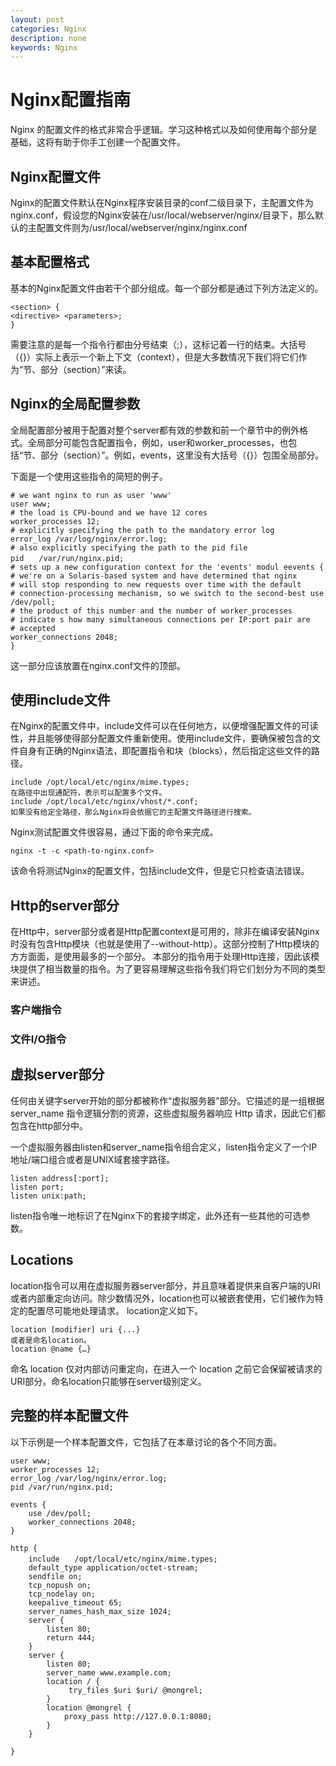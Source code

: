 ```yaml
---
layout: post
categories: Nginx
description: none
keywords: Nginx
---
```

# Nginx配置指南
Nginx 的配置文件的格式非常合乎逻辑。学习这种格式以及如何使用每个部分是基础，这将有助于你手工创建一个配置文件。

## Nginx配置文件
Nginx的配置文件默认在Nginx程序安装目录的conf二级目录下，主配置文件为nginx.conf，假设您的Nginx安装在/usr/local/webserver/nginx/目录下，那么默认的主配置文件则为/usr/local/webserver/nginx/nginx.conf

## 基本配置格式
基本的Nginx配置文件由若干个部分组成。每一个部分都是通过下列方法定义的。
```
<section> {
<directive> <parameters>;
}
```
需要注意的是每一个指令行都由分号结束（;），这标记着一行的结束。大括号（{}）实际上表示一个新上下文（context），但是大多数情况下我们将它们作为“节、部分（section）”来读。

## Nginx的全局配置参数
全局配置部分被用于配置对整个server都有效的参数和前一个章节中的例外格式。全局部分可能包含配置指令，例如，user和worker_processes，也包括“节、部分（section）”。例如，events，这里没有大括号（{}）包围全局部分。

下面是一个使用这些指令的简短的例子。
```
# we want nginx to run as user 'www'
user www;
# the load is CPU-bound and we have 12 cores
worker_processes 12;
# explicitly specifying the path to the mandatory error log
error_log /var/log/nginx/error.log;
# also explicitly specifying the path to the pid file
pid　　/var/run/nginx.pid;
# sets up a new configuration context for the 'events' modul eevents {
# we're on a Solaris-based system and have determined that nginx
# will stop responding to new requests over time with the default
# connection-processing mechanism, so we switch to the second-best use /dev/poll;
# the product of this number and the number of worker_processes
# indicate s how many simultaneous connections per IP:port pair are
# accepted
worker_connections 2048;
}
```
这一部分应该放置在nginx.conf文件的顶部。

## 使用include文件
在Nginx的配置文件中，include文件可以在任何地方，以便增强配置文件的可读性，并且能够使得部分配置文件重新使用。使用include文件，要确保被包含的文件自身有正确的Nginx语法，即配置指令和块（blocks），然后指定这些文件的路径。
```
include /opt/local/etc/nginx/mime.types;
在路径中出现通配符，表示可以配置多个文件。
include /opt/local/etc/nginx/vhost/*.conf;
如果没有给定全路径，那么Nginx将会依据它的主配置文件路径进行搜索。
```
Nginx测试配置文件很容易，通过下面的命令来完成。
```
nginx -t -c <path-to-nginx.conf>
```
该命令将测试Nginx的配置文件，包括include文件，但是它只检查语法错误。

## Http的server部分
在Http中，server部分或者是Http配置context是可用的，除非在编译安装Nginx时没有包含Http模块（也就是使用了--without-http）。这部分控制了Http模块的方方面面，是使用最多的一个部分。
本部分的指令用于处理Http连接，因此该模块提供了相当数量的指令。为了更容易理解这些指令我们将它们划分为不同的类型来讲述。

### 客户端指令

### 文件I/O指令


## 虚拟server部分
任何由关键字server开始的部分都被称作“虚拟服务器”部分。它描述的是一组根据server_name 指令逻辑分割的资源，这些虚拟服务器响应 Http 请求，因此它们都包含在http部分中。

一个虚拟服务器由listen和server_name指令组合定义，listen指令定义了一个IP地址/端口组合或者是UNIX域套接字路径。
```
listen address[:port];
listen port;
listen unix:path;
```
listen指令唯一地标识了在Nginx下的套接字绑定，此外还有一些其他的可选参数。


## Locations
location指令可以用在虚拟服务器server部分，并且意味着提供来自客户端的URI或者内部重定向访问。除少数情况外，location也可以被嵌套使用，它们被作为特定的配置尽可能地处理请求。
location定义如下。
```
location [modifier] uri {...}
或者是命名location。
location @name {…}
```
命名 location 仅对内部访问重定向，在进入一个 location 之前它会保留被请求的 URI部分。命名location只能够在server级别定义。




## 完整的样本配置文件
以下示例是一个样本配置文件，它包括了在本章讨论的各个不同方面。
```
user www;
worker_processes 12;
error_log /var/log/nginx/error.log;
pid /var/run/nginx.pid;

events {
    use /dev/poll;
    worker_connections 2048;
}

http {
    include　　/opt/local/etc/nginx/mime.types;
    default_type application/octet-stream;
    sendfile on;
    tcp_nopush on;
    tcp_nodelay on;
    keepalive_timeout 65;
    server_names_hash_max_size 1024;
    server {
        listen 80;
        return 444;
    }
    server {
        listen 80;
        server_name www.example.com;
        location / {
             try_files $uri $uri/ @mongrel;
        }
        location @mongrel {
            proxy_pass http://127.0.0.1:8080;
        }
    }

}
```






































